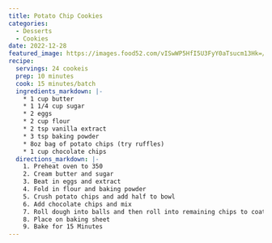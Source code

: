 ```yaml
---
title: Potato Chip Cookies
categories:
  - Desserts
  - Cookies
date: 2022-12-28
featured_image: https://images.food52.com/vISwWP5HfI5U3FyY0aTsucm13Hk=/1200x1200/edd2cc19-ac5b-4338-a57b-55099750dd87--2021-0914_potato-chip-cookie_3x2_julia-gartland_017.jpg
recipe:
  servings: 24 cookeis
  prep: 10 minutes
  cook: 15 minutes/batch
  ingredients_markdown: |-
    * 1 cup butter
    * 1 1/4 cup sugar
    * 2 eggs
    * 2 cup flour
    * 2 tsp vanilla extract
    * 3 tsp baking powder
    * 8oz bag of potato chips (try ruffles)
    * 1 cup chocolate chips
  directions_markdown: |-
    1. Preheat oven to 350
    2. Cream butter and sugar
    3. Beat in eggs and extract
    4. Fold in flour and baking powder
    5. Crush potato chips and add half to bowl
    6. Add chocolate chips and mix
    7. Roll dough into balls and then roll into remaining chips to coat ball
    8. Place on baking sheet
    9. Bake for 15 Minutes
---
```

